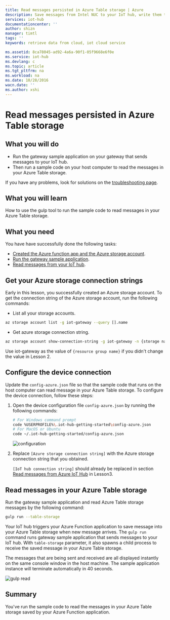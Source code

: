 ```yaml
---
title: Read messages persisted in Azure Table storage | Azure
description: Save messages from Intel NUC to your IoT hub, write them to Azure Table storage and then read them from the cloud.
services: iot-hub
documentationcenter: ''
author: shizn
manager: timtl
tags: ''
keywords: retrieve data from cloud, iot cloud service

ms.assetid: 8ca78045-ad92-4a6a-90f1-05f9668e6f0e
ms.service: iot-hub
ms.devlang: c
ms.topic: article
ms.tgt_pltfrm: na
ms.workload: na
ms.date: 10/28/2016
wacn.date: ''
ms.author: xshi
---
```


# Read messages persisted in Azure Table storage

## What you will do

- Run the gateway sample application on your gateway that sends messages to your IoT hub.
- Then run a sample code on your host computer to read the messages in your Azure Table storage. 

If you have any problems, look for solutions on the [troubleshooting page](./iot-hub-gateway-kit-c-troubleshooting.md).

## What you will learn

How to use the gulp tool to run the sample code to read messages in your Azure Table storage.

## What you need

You have have successfully done the following tasks:

- [Created the Azure function app and the Azure storage account](./iot-hub-gateway-kit-c-lesson4-deploy-resource-manager-template.md).
- [Run the gateway sample application](./iot-hub-gateway-kit-c-lesson3-configure-ble-app.md).
- [Read messages from your IoT hub](./iot-hub-gateway-kit-c-lesson3-read-messages-from-hub.md).

## Get your Azure storage connection strings

Early in this lesson, you successfully created an Azure storage account. To get the connection string of the Azure storage account, run the following commands:

* List all your storage accounts.

```bash
az storage account list -g iot-gateway --query [].name
```

* Get azure storage connection string.

```bash
az storage account show-connection-string -g iot-gateway -n {storage name}
```

Use iot-gateway as the value of `{resource group name}` if you didn't change the value in Lesson 2.

## Configure the device connection

Update the `config-azure.json` file so that the sample code that runs on the host computer can read message in your Azure Table storage. To configure the device connection, follow these steps:

1. Open the device configuration file `config-azure.json` by running the following commands:

   ```bash
   # For Windows command prompt
   code %USERPROFILE%\.iot-hub-getting-started\config-azure.json
   # For MacOS or Ubuntu
   code ~/.iot-hub-getting-started/config-azure.json
   ```

   ![configuration](./media/iot-hub-gateway-kit-lessons/lesson4/config_azure.png)

2. Replace `[Azure storage connection string]` with the Azure storage connection string that you obtained.

   `[IoT hub connection string]` should already be replaced in section [Read messages from Azure IoT Hub](./iot-hub-gateway-kit-c-lesson3-read-messages-from-hub.md) in Lesson3.

## Read messages in your Azure Table storage

Run the gateway sample application and read Azure Table storage messages by the following command:

```bash
gulp run --table-storage
```

Your IoT hub triggers your Azure Function application to save message into your Azure Table storage when new message arrives.
The `gulp run` command runs gateway sample application that sends messages to your IoT hub. With `table-storage` parameter, it also spawns a child process to receive the saved message in your Azure Table storage.

The messages that are being sent and received are all displayed instantly on the same console window in the host machine. The sample application instance will terminate automatically in 40 seconds.

   ![gulp read](./media/iot-hub-gateway-kit-lessons/lesson4/gulp_run_read_table.png)

## Summary

You've run the sample code to read the messages in your Azure Table storage saved by your Azure Function application.